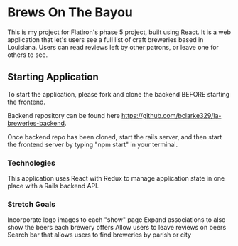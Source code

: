 # Brews On The Bayou

This is my project for Flatiron's phase 5 project, built using React. 
It is a web application that let's users see a full list of craft breweries based in Louisiana. Users can read reviews left by other patrons, or leave one for others to see. 

## Starting Application 
 
 To start the application, please fork and clone the backend BEFORE starting the frontend. 

 Backend repository can be found here https://github.com/bclarke329/la-breweries-backend.

 Once backend repo has been cloned, start the rails server, and then start the frontend server by typing "npm start" in your terminal. 

 ### Technologies

 This application uses React with Redux to manage application state in one place with a Rails backend API. 

 ### Stretch Goals
Incorporate logo images to each "show" page 
Expand associations to also show the beers each brewery offers
Allow users to leave reviews on beers 
Search bar that allows users to find breweries by parish or city 